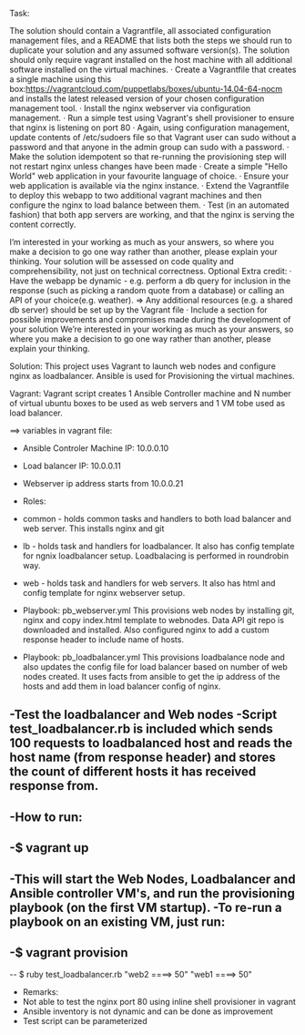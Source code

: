 Task:

The solution should contain a Vagrantfile, all associated configuration management files, and a README that lists both the steps we 
should run to duplicate your solution and any assumed software version(s). The solution should only require vagrant installed on the 
host machine with all additional software installed on the virtual machines. 
· Create a Vagrantfile that creates a single machine using this box:https://vagrantcloud.com/puppetlabs/boxes/ubuntu-14.04-64-nocm and installs the latest released version of your chosen configuration management tool. 
· Install the nginx webserver via configuration management. 
· Run a simple test using Vagrant's shell provisioner to ensure that nginx is listening on port 80 
· Again, using configuration management, update contents of /etc/sudoers file so that Vagrant user can sudo without a password and that anyone in the admin group can sudo with a password. 
· Make the solution idempotent so that re-running the provisioning step will not restart nginx unless changes have been made 
· Create a simple "Hello World" web application in your favourite language of choice. 
· Ensure your web application is available via the nginx instance. 
· Extend the Vagrantfile to deploy this webapp to two additional vagrant machines and then configure the nginx to load balance between them. 
· Test (in an automated fashion) that both app servers are working, and that the nginx is serving the content correctly. 

I’m interested in your working as much as your answers, so where you make a decision to go one way rather than another, please explain your thinking. Your solution will be assessed on code quality and comprehensibility, not just on technical correctness. Optional Extra credit: · Have the webapp be dynamic - e.g. perform a db query for inclusion in the response (such as picking a random quote from a database) or calling an API of your choice(e.g. weather). => Any additional resources (e.g. a shared db server) should be set up by the Vagrant file · Include a section for possible improvements and compromises made during the development of your solution We’re interested in your working as much as your answers, so where you make a decision to go one way rather than another, please explain your thinking.


Solution:
This project uses Vagrant to launch web nodes and configure nginx as loadbalancer. Ansible is used for Provisioning the virtual machines.

Vagrant: Vagrant script creates 1 Ansible Controller machine and N number of virtual ubuntu boxes to be used as web servers and 1 VM tobe used as load balancer. 

==> variables in vagrant file:
 - Ansible Controler Machine IP: 10.0.0.10
 - Load balancer IP: 10.0.0.11 
 - Webserver ip address starts from 10.0.0.21

 - Roles:
 - common - holds common tasks and handlers to both load balancer and web server. This installs nginx and git
 - lb - holds task and handlers for loadbalancer. It also has config template for ngnix loadbalancer setup. Loadbalacing is performed in roundrobin way. 
 - web - holds task and handlers for web servers. It also has html and config template for nginx webserver setup.


 - Playbook: pb_webserver.yml
  This provisions web nodes by installing git, nginx and copy index.html template to webnodes. Data API git repo is downloaded and installed. Also configured nginx to add a custom response header to include name of hosts.

 - Playbook: pb_loadbalancer.yml 
 This provisions loadbalance node and also updates the config file for load balancer based on number of web nodes created. It uses facts from ansible to get the ip address of the hosts and add them in load balancer config of nginx.

 -Test the loadbalancer and Web nodes
 -Script test_loadbalancer.rb is included which sends 100 requests to loadbalanced host and reads the host name (from response header) and stores the count of different hosts it has received response from.
 -
 -How to run:
 -
 -$ vagrant up 
 -
 -This will start the Web Nodes, Loadbalancer and Ansible controller VM's, and run the provisioning playbook (on the first VM startup).
 -To re-run a playbook on an existing VM, just run:
 -
 -$ vagrant provision
 -
 -- \$ ruby test_loadbalancer.rb 
   "web2 ====>  50"
   "web1 ====>  50"

- Remarks:
- Not able to test the nginx port 80 using inline shell provisioner in vagrant
- Ansible inventory is not dynamic and can be done as improvement 
- Test script can be parameterized

